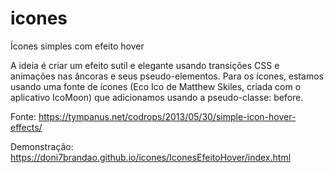 # icones
Ícones simples com efeito hover

A ideia é criar um efeito sutil e elegante 
usando transições CSS e animações nas âncoras 
e seus pseudo-elementos. Para os ícones, estamos 
usando uma fonte de ícones 
(Eco Ico de Matthew Skiles, criada com o aplicativo IcoMoon)
que adicionamos usando a pseudo-classe: before.

Fonte: https://tympanus.net/codrops/2013/05/30/simple-icon-hover-effects/

Demonstração: https://doni7brandao.github.io/icones/IconesEfeitoHover/index.html
